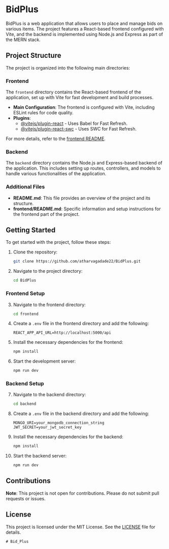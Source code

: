 # BidPlus

BidPlus is a web application that allows users to place and manage bids on various items. The project features a React-based frontend configured with Vite, and the backend is implemented using Node.js and Express as part of the MERN stack.

## Project Structure

The project is organized into the following main directories:

### Frontend

The `frontend` directory contains the React-based frontend of the application, set up with Vite for fast development and build processes.

- **Main Configuration**: The frontend is configured with Vite, including ESLint rules for code quality.
- **Plugins**: 
  - [@vitejs/plugin-react](https://github.com/vitejs/vite-plugin-react/blob/main/packages/plugin-react/README.md) - Uses Babel for Fast Refresh.
  - [@vitejs/plugin-react-swc](https://github.com/vitejs/vite-plugin-react-swc) - Uses SWC for Fast Refresh.

For more details, refer to the [frontend README](frontend/README.md).

### Backend

The `backend` directory contains the Node.js and Express-based backend of the application. This includes setting up routes, controllers, and models to handle various functionalities of the application.

### Additional Files

- **README.md**: This file provides an overview of the project and its structure.
- **frontend/README.md**: Specific information and setup instructions for the frontend part of the project.

## Getting Started

To get started with the project, follow these steps:

1. Clone the repository:
   ```bash
   git clone https://github.com/atharvagadade22/BidPlus.git
   ```
2. Navigate to the project directory:
   ```bash
   cd BidPlus
   ```

### Frontend Setup

3. Navigate to the frontend directory:
   ```bash
   cd frontend
   ```
4. Create a `.env` file in the frontend directory and add the following:
   ```
   REACT_APP_API_URL=http://localhost:5000/api
   ```
5. Install the necessary dependencies for the frontend:
   ```bash
   npm install
   ```
6. Start the development server:
   ```bash
   npm run dev
   ```

### Backend Setup

7. Navigate to the backend directory:
   ```bash
   cd backend
   ```
8. Create a `.env` file in the backend directory and add the following:
   ```
   MONGO_URI=your_mongodb_connection_string
   JWT_SECRET=your_jwt_secret_key
   ```
9. Install the necessary dependencies for the backend:
   ```bash
   npm install
   ```
10. Start the backend server:
    ```bash
    npm run dev
    ```

## Contributions

**Note**: This project is not open for contributions. Please do not submit pull requests or issues.

## License

This project is licensed under the MIT License. See the [LICENSE](LICENSE) file for details.
````
# Bid_Plus
